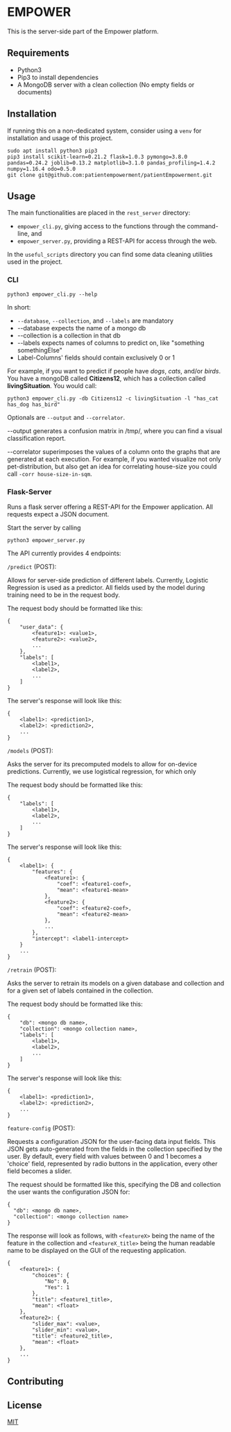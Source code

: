# EMPOWER

This is the server-side part of the Empower platform.

## Requirements

* Python3
* Pip3 to install dependencies
* A MongoDB server with a clean collection (No empty fields or documents)

## Installation
If running this on a non-dedicated system, consider using a `venv` for installation and usage of this project.

    sudo apt install python3 pip3
    pip3 install scikit-learn=0.21.2 flask=1.0.3 pymongo=3.8.0 pandas=0.24.2 joblib=0.13.2 matplotlib=3.1.0 pandas_profiling=1.4.2 numpy=1.16.4 odo=0.5.0 
    git clone git@github.com:patientempowerment/patientEmpowerment.git

## Usage

The main functionalities are placed in the `rest_server` directory:
* `empower_cli.py`, giving access to the functions through the command-line, and
* `empower_server.py`, providing a REST-API for access through the web.

In the `useful_scripts` directory you can find some data cleaning utilities used in the project.


### CLI
`python3 empower_cli.py --help`

In short: 
* `--database`, `--collection`, and `--labels` are mandatory
* --database expects the name of a mongo db
* --collection is a collection in that db
* --labels expects names of columns to predict on, like "something somethingElse"
* Label-Columns' fields should contain exclusively 0 or 1

For example, if you want to predict if people have *dogs*, *cats*, and/or *birds*. You have a mongoDB
called **Citizens12**, which has a collection called **livingSituation**. You would call:

`python3 empower_cli.py -db Citizens12 -c livingSituation -l "has_cat has_dog has_bird"`

Optionals are `--output` and `--correlator`.

--output generates a confusion matrix in /tmp/, where you can find a visual classification report.

--correlator superimposes the values of a column onto the graphs that are generated at each execution. 
For example, if you wanted visualize not only pet-distribution, but also get an idea for correlating house-size
 you could call `-corr house-size-in-sqm`.

### Flask-Server
Runs a flask server offering a REST-API for the Empower application. All requests expect a JSON document.

Start the server by calling

    python3 empower_server.py

The API currently provides 4 endpoints:

`/predict` (POST):

Allows for server-side prediction of different labels. Currently, Logistic Regression is used as a predictor.
All fields used by the model during training need to be in the request body.

The request body should be formatted like this:
    
    {
        "user_data": {
  	        <feature1>: <value1>,
  	        <feature2>: <value2>,
  	        ...
        },
        "labels": [
            <label1>,
            <label2>,
            ...
        ]
    }

The server's response will look like this:

    {
        <label1>: <prediction1>,
        <label2>: <prediction2>,
        ...
    }

`/models` (POST):

Asks the server for its precomputed models to allow for on-device predictions. Currently, we use logistical regression,
for which only 

The request body should be formatted like this:

    {
        "labels": [
            <label1>,
            <label2>,
            ...
        ]
    }
    
The server's response will look like this:

    {
        <label1>: {
            "features": {
                <feature1>: {
                    "coef": <feature1-coef>,
                    "mean": <feature1-mean>
                },
                <feature2>: {
                    "coef": <feature2-coef>,
                    "mean": <feature2-mean>
                },
                ...
            },
            "intercept": <label1-intercept>
        }
        ...
    }

                

`/retrain` (POST):

Asks the server to retrain its models on a given database and collection and for a given set of labels contained in the
collection.

The request body should be formatted like this:

    {
        "db": <mongo db name>,
        "collection": <mongo collection name>,
        "labels": [
            <label1>,
            <label2>,
            ...
        ]
    }
    
The server's response will look like this:

    {
        <label1>: <prediction1>,
        <label2>: <prediction2>,
        ...
    }
    

`feature-config` (POST):

Requests a configuration JSON for the user-facing data input fields. This JSON gets auto-generated from the fields in
the collection specified by the user. By default, every field with values between 0 and 1 becomes a 'choice' field,
represented by radio buttons in the application, every other field becomes a slider.

The request should be formatted like this, specifying the DB and collection the user wants the configuration JSON for:

    {
      "db": <mongo db name>,
      "collection": <mongo collection name>
    }

The response will look as follows, with `<featureX>` being the name of the feature in the collection and
`<featureX_title>` being the human readable name to be displayed on the GUI of the requesting application.


    {
        <feature1>: {
            "choices": {
                "No": 0,
                "Yes": 1
            },
            "title": <feature1_title>,
            "mean": <float>
        },
        <feature2>: {
            "slider_max": <value>,
            "slider_min": <value>,
            "title": <feature2_title>,
            "mean": <float>
        },
        ...
    }

## Contributing

## License
[MIT](https://choosealicense.com/licenses/mit/)